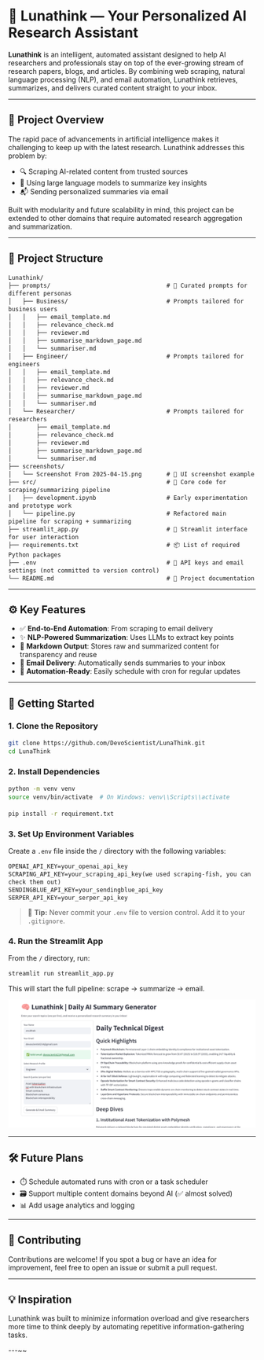# 🌙 Lunathink — Your Personalized AI Research Assistant

**Lunathink** is an intelligent, automated assistant designed to help AI researchers and professionals stay on top of the ever-growing stream of research papers, blogs, and articles. By combining web scraping, natural language processing (NLP), and email automation, Lunathink retrieves, summarizes, and delivers curated content straight to your inbox.

---

## 🧠 Project Overview

The rapid pace of advancements in artificial intelligence makes it challenging to keep up with the latest research. Lunathink addresses this problem by:

- 🔍 Scraping AI-related content from trusted sources
- 🧠 Using large language models to summarize key insights
- 📬 Sending personalized summaries via email

Built with modularity and future scalability in mind, this project can be extended to other domains that require automated research aggregation and summarization.

---

## 📁 Project Structure

```text
Lunathink/
├── prompts/                                 # 🧩 Curated prompts for different personas
│   ├── Business/                            # Prompts tailored for business users
│   │   ├── email_template.md
│   │   ├── relevance_check.md
│   │   ├── reviewer.md
│   │   ├── summarise_markdown_page.md
│   │   └── summariser.md
│   ├── Engineer/                            # Prompts tailored for engineers
│   │   ├── email_template.md
│   │   ├── relevance_check.md
│   │   ├── reviewer.md
│   │   ├── summarise_markdown_page.md
│   │   └── summariser.md
│   └── Researcher/                          # Prompts tailored for researchers
│       ├── email_template.md
│       ├── relevance_check.md
│       ├── reviewer.md
│       ├── summarise_markdown_page.md
│       └── summariser.md
├── screenshots/                             
│   └── Screenshot From 2025-04-15.png       # 📸 UI screenshot example
├── src/                                     # 🧪 Core code for scraping/summarizing pipeline
│   ├── development.ipynb                    # Early experimentation and prototype work
│   └── pipeline.py                          # Refactored main pipeline for scraping + summarizing
├── streamlit_app.py                         # 🚀 Streamlit interface for user interaction
├── requirements.txt                         # 📦 List of required Python packages
├── .env                                     # 🔐 API keys and email settings (not committed to version control)
└── README.md                                # 📘 Project documentation
```

---

## ⚙️ Key Features

- ✅ **End-to-End Automation**: From scraping to email delivery
- ✨ **NLP-Powered Summarization**: Uses LLMs to extract key points
- 📂 **Markdown Output**: Stores raw and summarized content for transparency and reuse
- 📨 **Email Delivery**: Automatically sends summaries to your inbox
- 🔁 **Automation-Ready**: Easily schedule with cron for regular updates

---

## 🚀 Getting Started

### 1. Clone the Repository
```bash
git clone https://github.com/DevoScientist/LunaThink.git
cd LunaThink
```

### 2. Install Dependencies
```bash
python -m venv venv
source venv/bin/activate  # On Windows: venv\\Scripts\\activate

pip install -r requirement.txt
```

### 3. Set Up Environment Variables

Create a `.env` file inside the `/` directory with the following variables:

```
OPENAI_API_KEY=your_openai_api_key
SCRAPING_API_KEY=your_scraping_api_key(we used scraping-fish, you can check them out)
SENDINGBLUE_API_KEY=your_sendingblue_api_key
SERPER_API_KEY=your_serper_api_key
```

> 🔐 **Tip:** Never commit your `.env` file to version control. Add it to your `.gitignore`.

### 4. Run the Streamlit App

From the `/` directory, run:

```bash
streamlit run streamlit_app.py
```

This will start the full pipeline: scrape → summarize → email.

![The Final Output at your Localhost](./screenshots/updated_UI.png)

---

## 🛠 Future Plans

- ⏱️ Schedule automated runs with cron or a task scheduler
- 🗃 Support multiple content domains beyond AI (✅ almost solved)
- 📊 Add usage analytics and logging

---

## 🤝 Contributing

Contributions are welcome! If you spot a bug or have an idea for improvement, feel free to open an issue or submit a pull request.

---

## 💡 Inspiration

Lunathink was built to minimize information overload and give researchers more time to think deeply by automating repetitive information-gathering tasks.

---~~
